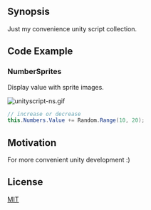 ## Synopsis

Just my convenience unity script collection. 

## Code Example

### NumberSprites

Display value with sprite images.

![unityscript-ns.gif](https://qiita-image-store.s3.amazonaws.com/0/15618/380d4a98-c235-dd16-00bf-621555d419e0.gif "unityscript-ns.gif")

```c#
// increase or decrease
this.Numbers.Value += Random.Range(10, 20);
```

## Motivation

For more convenient unity development :)

## License

[MIT](https://github.com/takoji3/unity-scripts/blob/master/LICENSE)